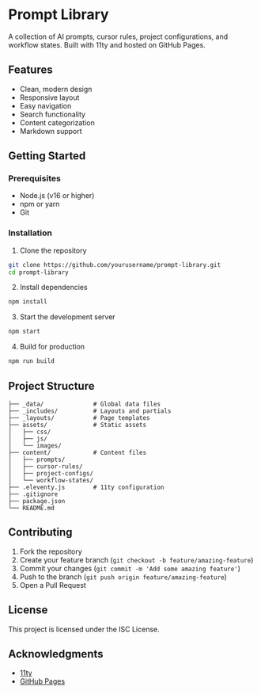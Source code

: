 # Prompt Library

A collection of AI prompts, cursor rules, project configurations, and workflow states. Built with 11ty and hosted on GitHub Pages.

## Features

- Clean, modern design
- Responsive layout
- Easy navigation
- Search functionality
- Content categorization
- Markdown support

## Getting Started

### Prerequisites

- Node.js (v16 or higher)
- npm or yarn
- Git

### Installation

1. Clone the repository
```bash
git clone https://github.com/yourusername/prompt-library.git
cd prompt-library
```

2. Install dependencies
```bash
npm install
```

3. Start the development server
```bash
npm start
```

4. Build for production
```bash
npm run build
```

## Project Structure

```
├── _data/              # Global data files
├── _includes/          # Layouts and partials
├── _layouts/           # Page templates
├── assets/             # Static assets
│   ├── css/
│   ├── js/
│   └── images/
├── content/            # Content files
│   ├── prompts/
│   ├── cursor-rules/
│   ├── project-configs/
│   └── workflow-states/
├── .eleventy.js        # 11ty configuration
├── .gitignore
├── package.json
└── README.md
```

## Contributing

1. Fork the repository
2. Create your feature branch (`git checkout -b feature/amazing-feature`)
3. Commit your changes (`git commit -m 'Add some amazing feature'`)
4. Push to the branch (`git push origin feature/amazing-feature`)
5. Open a Pull Request

## License

This project is licensed under the ISC License.

## Acknowledgments

- [11ty](https://www.11ty.dev/)
- [GitHub Pages](https://pages.github.com/) 